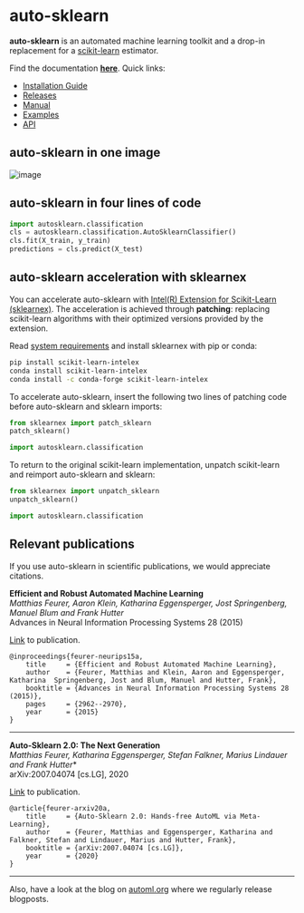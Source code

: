 # auto-sklearn

**auto-sklearn** is an automated machine learning toolkit and a drop-in replacement for a [scikit-learn](https://scikit-learn.org) estimator.

Find the documentation **[here](https://automl.github.io/auto-sklearn/)**. Quick links:
  * [Installation Guide](https://automl.github.io/auto-sklearn/master/installation.html)
  * [Releases](https://automl.github.io/auto-sklearn/master/releases.html)
  * [Manual](https://automl.github.io/auto-sklearn/master/manual.html)
  * [Examples](https://automl.github.io/auto-sklearn/master/examples/index.html)
  * [API](https://automl.github.io/auto-sklearn/master/api.html)

## auto-sklearn in one image

![image](doc/images/askl_pipeline.png)

## auto-sklearn in four lines of code

```python
import autosklearn.classification
cls = autosklearn.classification.AutoSklearnClassifier()
cls.fit(X_train, y_train)
predictions = cls.predict(X_test)
```

## auto-sklearn acceleration with sklearnex

You can accelerate auto-sklearn with [Intel(R) Extension for Scikit-Learn (sklearnex)](https://github.com/intel/scikit-learn-intelex). The acceleration is achieved through **patching**: replacing scikit-learn algorithms with their optimized versions provided by the extension.

Read [system requirements](https://intel.github.io/scikit-learn-intelex/system-requirements.html) and install sklearnex with pip or conda:
```bash
pip install scikit-learn-intelex
conda install scikit-learn-intelex
conda install -c conda-forge scikit-learn-intelex
```

To accelerate auto-sklearn, insert the following two lines of patching code before auto-sklearn and sklearn imports:

```python
from sklearnex import patch_sklearn
patch_sklearn()

import autosklearn.classification
```

To return to the original scikit-learn implementation, unpatch scikit-learn and reimport auto-sklearn and sklearn:

```python
from sklearnex import unpatch_sklearn
unpatch_sklearn()

import autosklearn.classification
```

## Relevant publications

If you use auto-sklearn in scientific publications, we would appreciate citations.

**Efficient and Robust Automated Machine Learning**  
*Matthias Feurer, Aaron Klein, Katharina Eggensperger, Jost Springenberg, Manuel Blum and Frank Hutter*  
Advances in Neural Information Processing Systems 28 (2015)  

[Link](https://papers.neurips.cc/paper/5872-efficient-and-robust-automated-machine-learning.pdf) to publication.
```
@inproceedings{feurer-neurips15a,
    title     = {Efficient and Robust Automated Machine Learning},
    author    = {Feurer, Matthias and Klein, Aaron and Eggensperger, Katharina  Springenberg, Jost and Blum, Manuel and Hutter, Frank},
    booktitle = {Advances in Neural Information Processing Systems 28 (2015)},
    pages     = {2962--2970},
    year      = {2015}
}
```

----------------------------------------

**Auto-Sklearn 2.0: The Next Generation**  
*Matthias Feurer, Katharina Eggensperger, Stefan Falkner, Marius Lindauer and Frank Hutter**  
arXiv:2007.04074 [cs.LG], 2020

[Link](https://arxiv.org/abs/2007.04074) to publication.
```
@article{feurer-arxiv20a,
    title     = {Auto-Sklearn 2.0: Hands-free AutoML via Meta-Learning},
    author    = {Feurer, Matthias and Eggensperger, Katharina and Falkner, Stefan and Lindauer, Marius and Hutter, Frank},
    booktitle = {arXiv:2007.04074 [cs.LG]},
    year      = {2020}
}
```

----------------------------------------

Also, have a look at the blog on [automl.org](https://automl.org) where we regularly release blogposts.
